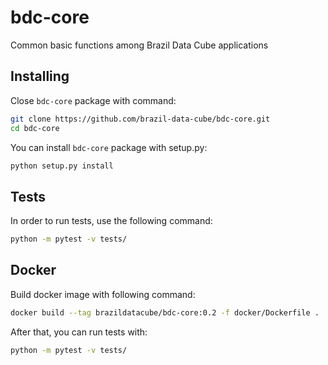 # bdc-core
 Common basic functions among Brazil Data Cube applications


## Installing

Close `bdc-core` package with command:

```bash
git clone https://github.com/brazil-data-cube/bdc-core.git
cd bdc-core
```

You can install `bdc-core` package with setup.py:

```bash
python setup.py install
```

## Tests

In order to run tests, use the following command:

```bash
python -m pytest -v tests/
```

## Docker

Build docker image with following command:

```bash
docker build --tag brazildatacube/bdc-core:0.2 -f docker/Dockerfile .
```

After that, you can run tests with:

```bash
python -m pytest -v tests/
```